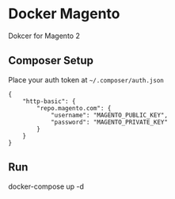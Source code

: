 # Docker Magento

Dokcer for Magento 2

## Composer Setup

Place your auth token at `~/.composer/auth.json` 

```
{
    "http-basic": {
        "repo.magento.com": {
            "username": "MAGENTO_PUBLIC_KEY",
            "password": "MAGENTO_PRIVATE_KEY"
        }
    }
}
```

## Run

docker-compose up -d
